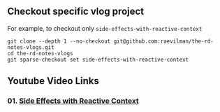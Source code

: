 ## Checkout specific vlog project  


For example, to checkout only `side-effects-with-reactive-context`  
```
git clone --depth 1 --no-checkout git@github.com:raevilman/the-rd-notes-vlogs.git
cd the-rd-notes-vlogs
git sparse-checkout set side-effects-with-reactive-context
```

## Youtube Video Links

### 01. [Side Effects with Reactive Context](https://youtu.be/ExaJ9LsNYqk)
